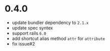 # 0.4.0
* update bundler dependency to `2.1.x`
* update spec syntex
* support rails `6.0`
* add shortcut alias method `attr` for `attribute`
* fix issue#2 